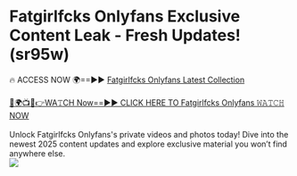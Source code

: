 # Fatgirlfcks Onlyfans Exclusive Content Leak - Fresh Updates! (sr95w)

🔥 ACCESS NOW 🌍==►► <a href="https://tinyurl.com/kvy9nzfs" rel="nofollow">Fatgirlfcks Onlyfans Latest Collection</a>
<br><br>
[🔴🌍📺📱👉WA𝚃CH Now==►► CLICK HERE TO Fatgirlfcks Onlyfans 𝚆𝙰𝚃𝙲𝙷 NOW](https://tinyurl.com/kvy9nzfs)
<br><br>
Unlock Fatgirlfcks Onlyfans's private videos and photos today! Dive into the newest 2025 content updates and explore exclusive material you won’t find anywhere else.
<br>
<a href="https://tinyurl.com/kvy9nzfs" rel="nofollow" data-target="animated-image.originalLink"><img src="https://camo.githubusercontent.com/8a4f000d20f83aca3bf7ec5f350d767afa0574a8a352519fd8cfa583a6f93a33/68747470733a2f2f692e696d6775722e636f6d2f644a486b345a712e676966" data-canonical-src="https://i.imgur.com/dJHk4Zq.gif" style="max-width: 100%; display: inline-block;" data-target="animated-image.originalImage"></a>
<br>
